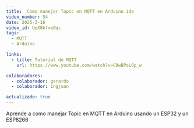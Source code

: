 ```yaml
---
title:  Como manejar Topic en MQTT en Arduino ide
video_number: 54
date: 2025-3-16
video_id: UeX8bfxe0qc
tags:
  - MQTT
  - Arduino

links:
  - title: Tutorial de MQTT
    url: https://www.youtube.com/watch?v=C9wBPoL6p_w

colaboradores:
  - colaborador: gerardo
  - colaborador: ingjuan

actualizado: true
---
```


Aprende a como manejar Topic en MQTT en Arduino usando un ESP32 y un ESP8266